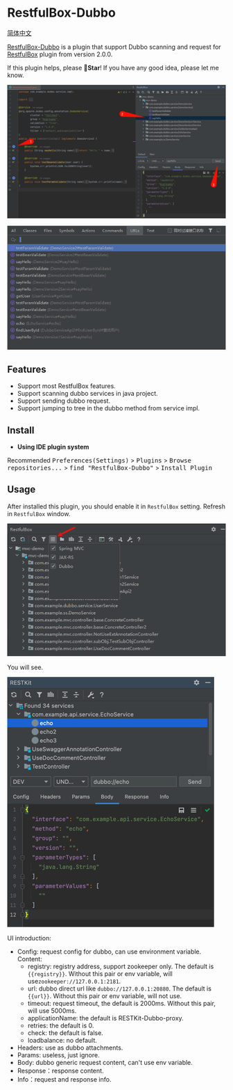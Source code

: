 # RestfulBox-Dubbo

[简体中文](./README.zh_CN.md)

[RestfulBox-Dubbo](https://plugins.jetbrains.com/plugin/18828-restkit-dubbo) is a plugin that support Dubbo scanning and request for [RestfulBox](https://plugins.jetbrains.com/plugin/14723-restfulbox) plugin from version 2.0.0.

If this plugin helps, please **🌟Star**! If you have any good idea, please let me know.

![main.png](.images/main.png)

![searcheverywhere.png](.images/searcheverywhere.png)

## Features
- Support most RestfulBox features.
- Support scanning dubbo services in java project.
- Support sending dubbo request.
- Support jumping to tree in the dubbo method from service impl.

## Install
- **Using IDE plugin system**

Recommended <kbd>Preferences(Settings)</kbd> > <kbd>Plugins</kbd> > <kbd>Browse repositories...</kbd> > <kbd>find "RestfulBox-Dubbo"</kbd> > <kbd>Install Plugin</kbd>

## Usage

After installed this plugin, you should enable it in `RestfulBox` setting. Refresh in `RestfulBox` window.

![enable](./.images/setting.png)

You will see.

![plugin](./.images/plugin.png)

UI introduction:

- Config: request config for dubbo, can use environment variable. Content:
  - registry: registry address, support zookeeper only. The default is `{{registry}}`. Without this pair or env variable, will use`zookeeper://127.0.0.1:2181`.
  - url: dubbo direct url like `dubbo://127.0.0.1:20880`. The default is `{{url}}`. Without this pair or env variable, will not use.
  - timeout: request timeout, the default is 2000ms. Without this pair, will use 5000ms.
  - applicationName: the default is RESTKit-Dubbo-proxy.
  - retries: the default is 0.
  - check: the default is false.
  - loadbalance: no default.
- Headers: use as dubbo attachments.
- Params: useless, just ignore.
- Body: dubbo generic request content, can't use env variable.
- Response：response content.
- Info：request and response info.